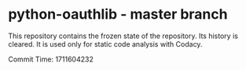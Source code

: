 # python-oauthlib - master branch

This repository contains the frozen state of the repository.
Its history is cleared. It is used only for static code
analysis with Codacy.

Commit Time: 1711604232